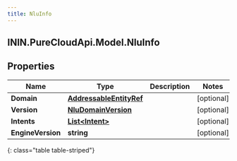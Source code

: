 ```yaml
---
title: NluInfo
---
```

## ININ.PureCloudApi.Model.NluInfo

## Properties

|Name | Type | Description | Notes|
|------------ | ------------- | ------------- | -------------|
| **Domain** | [**AddressableEntityRef**](AddressableEntityRef.html) |  | [optional] |
| **Version** | [**NluDomainVersion**](NluDomainVersion.html) |  | [optional] |
| **Intents** | [**List&lt;Intent&gt;**](Intent.html) |  | [optional] |
| **EngineVersion** | **string** |  | [optional] |
{: class="table table-striped"}


